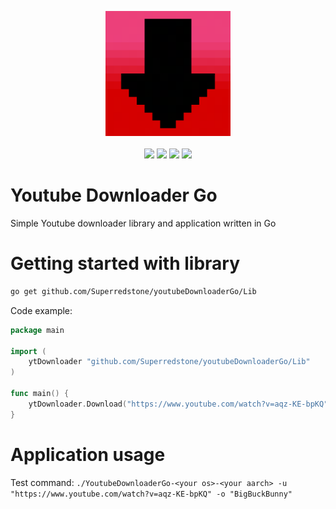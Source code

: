 <p align="center">
  <img src="https://github.com/Superredstone/youtubeDownloaderGo/blob/master/Assets/Download.png" width=200></img> <br><br>
  <img src="https://img.shields.io/github/go-mod/go-version/Superredstone/youtubeDownloaderGo?label=Version&style=for-the-badge">
   <img src="https://img.shields.io/github/languages/top/Superredstone/youtubeDownloaderGo?style=for-the-badge">
  <img src="https://img.shields.io/github/license/Superredstone/youtubeDownloaderGo?color=Green&style=for-the-badge">
  <img src="https://img.shields.io/discord/821836676607115304?label=Discord&style=for-the-badge"></img>
<p>

# Youtube Downloader Go
Simple Youtube downloader library and application written in Go

# Getting started with library
```bash
go get github.com/Superredstone/youtubeDownloaderGo/Lib
```

Code example: 
```go
package main

import (
	ytDownloader "github.com/Superredstone/youtubeDownloaderGo/Lib"
)

func main() {
	ytDownloader.Download("https://www.youtube.com/watch?v=aqz-KE-bpKQ", "BigBuckBunny.mp4")
}

```

# Application usage
Test command: 
```./YoutubeDownloaderGo-<your os>-<your aarch> -u "https://www.youtube.com/watch?v=aqz-KE-bpKQ" -o "BigBuckBunny"```
